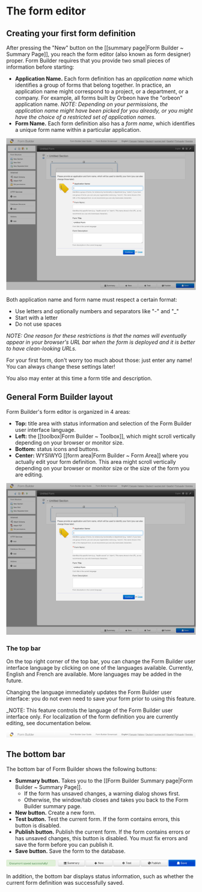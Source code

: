 # The form editor

## Creating your first form definition

After pressing the "New" button on the [[summary page|Form Builder ~ Summary Page]], you reach the form editor (also known as form designer) proper. Form Builder requires that you provide two small pieces of information before starting:

* **Application Name.** Each form definition has an _application name_ which identifies a group of forms that belong together. In practice, an application name might correspond to a project, or a department, or a company. For example, all forms built by Orbeon have the "orbeon" application name.
_NOTE: Depending on your permissions, the application name might have been picked for you already, or you might have the choice of a restricted set of application names._
* **Form Name.** Each form definition also has a _form name_, which identifies a unique form name within a particular application.

![](/form-builder/images/new.png)

Both application name and form name must respect a certain format:

* Use letters and optionally numbers and separators like "-" and "_"
* Start with a letter
* Do not use spaces

_NOTE: One reason for these restrictions is that the names will eventually appear in your browser's URL bar when the form is deployed and it is better to have clean-looking URLs._

For your first form, don't worry too much about those: just enter any name! You can always change these settings later!

You also may enter at this time a form title and description.

## General Form Builder layout

Form Builder's form editor is organized in 4 areas:

* **Top:** title area with status information and selection of the Form Builder user interface language.
* **Left:** the [[toolbox|Form Builder ~ Toolbox]], which might scroll vertically depending on your browser or monitor size.
* **Bottom:** status icons and buttons.
* **Center:** WYSIWYG [[form area|Form Builder ~ Form Area]] where you actually edit your form definition. This area might scroll vertically depending on your browser or monitor size or the size of the form you are editing.

![](/form-builder/images/new.png)

### The top bar

On the top right corner of the top bar, you can change the Form Builder user interface language by clicking on one of the languages available. Currently, English and French are available. More languages may be added in the future.

Changing the language immediately updates the Form Builder user interface: you do not even need to save your form prior to using this feature.

_NOTE: This feature controls the language of the Form Builder user interface only. For localization of the form definition you are currently editing, see documentation below.

![](/form-builder/images/top.png)

## The bottom bar

The bottom bar of Form Builder shows the following buttons:

* **Summary button.** Takes you to the [[Form Builder Summary page|Form Builder ~ Summary Page]].
    * If the form has unsaved changes, a warning dialog shows first.
    * Otherwise, the window/tab closes and takes you back to the Form Builder summary page.
* **New button.** Create a new form.
* **Test button.** Test the current form. If the form contains errors, this button is disabled.
* **Publish button.** Publish the current form. If the form contains errors or has unsaved changes, this button is disabled. You must fix errors and save the form before you can publish it.
* **Save button.** Save the form to the database.

![](/form-builder/images/bottom.png)

In addition, the bottom bar displays status information, such as whether the current form definition was successfully saved.
